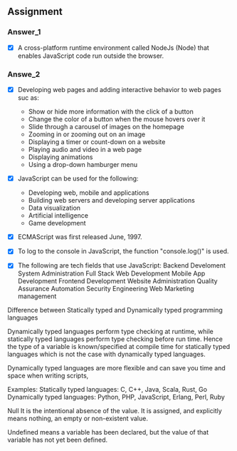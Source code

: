 ## Assignment

### Answer_1
- [x] A cross-platform runtime environment called NodeJs (Node) that enables JavaScript code run outside the browser.

### Answe_2
- [x] Developing web pages and adding interactive behavior to web pages suc as:

    * Show or hide more information with the click of a button
    * Change the color of a button when the mouse hovers over it
    * Slide through a carousel of images on the homepage
    * Zooming in or zooming out on an image
    * Displaying a timer or count-down on a website
    * Playing audio and video in a web page
    * Displaying animations
    * Using a drop-down hamburger menu
 
-[x] JavaScript can be used for the following:
    * Developing web, mobile and applications
    * Building web servers and developing server applications
    * Data visualization
    * Artificial intelligence
    * Game development

-[x] ECMAScript was first released June, 1997.

-[x] To log to the console in JavaScript, the function "console.log()" is used.

-[x] The following are tech fields that use JavaScript:
Backend Develoment
System Administration
Full Stack Web Development
Mobile App Development
Frontend Development
Website Administration
Quality Assurance Automation
Security Engineering
Web Marketing management

Difference between Statically typed and Dynamically typed programming languages 

Dynamically typed languages perform type checking at runtime, while statically typed languages perform type checking before run time. Hence the type of a variable is known/specified at compile time for statically typed languages which is not the case with dynamically typed languages.

Dynamically typed languages are more flexible and can save you time and space when writing scripts, 

Examples:
Statically typed languages: C, C++, Java, Scala, Rust, Go 
Dynamically typed languages: Python, PHP, JavaScript, Erlang,  Perl, Ruby

 Null It is the intentional absence of the value. It is assigned, and explicitly means nothing, an empty or non-existent value.
 
Undefined means a variable has been declared, but the value of that variable has not yet been defined.


